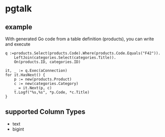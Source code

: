# pgtalk

## example

With generated Go code from a table definition (products), you can write and execute

    q :=products.Select(products.Code).Where(products.Code.Equals("F42")).
        LeftJoin(categories.Select(categories.Title)).
        On(products.ID, categories.ID)

	it, _ := q.Exec(aConnection)
	for it.HasNext() {
		p := new(products.Product)
		c := new(categories.Category)
		_ = it.Next(p, c)
		t.Logf("%s,%s", *p.Code, *c.Title)
	}

## supported Column Types

- text
- bigint